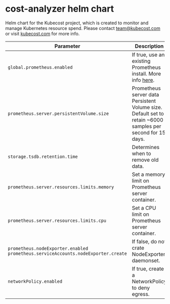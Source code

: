# cost-analyzer helm chart
Helm chart for the Kubecost project, which is created to monitor and manage Kubernetes resource spend. Please contact team@kubecost.com or visit [kubecost.com](http://kubecost.com) for more info.


Parameter | Description | Default
--------- | ----------- | -------
`global.prometheus.enabled` | If true, use an existing Prometheus install. More info [here](http://docs.kubecost.com/custom-prom). | `false`
`prometheus.server.persistentVolume.size` | Prometheus server data Persistent Volume size. Default set to retain ~6000 samples per second for 15 days. | `32Gi`
`storage.tsdb.retention.time` | Determines when to remove old data. | `15d`
`prometheus.server.resources.limits.memory` | Set a memory limit on Prometheus server container. | `not set`
`prometheus.server.resources.limits.cpu` | Set a CPU limit on Prometheus server container. | `not set`
`prometheus.nodeExporter.enabled` `prometheus.serviceAccounts.nodeExporter.create` | If false, do not crate NodeExporter daemonset.  | `true`
`networkPolicy.enabled` | If true, create a NetworkPolicy to deny egress.  | `false`
